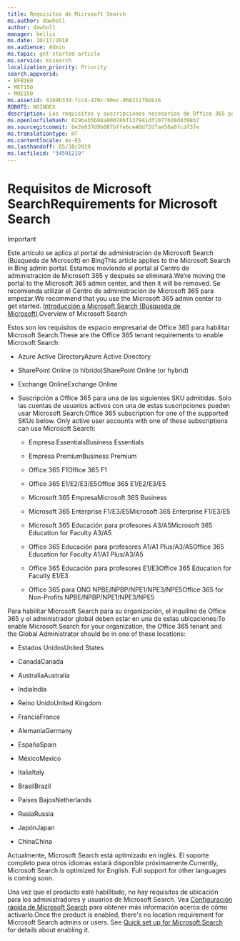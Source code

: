 ```yaml
---
title: Requisitos de Microsoft Search
ms.author: dawholl
author: dawholl
manager: kellis
ms.date: 10/17/2018
ms.audience: Admin
ms.topic: get-started-article
ms.service: mssearch
localization_priority: Priority
search.appverid:
- BFB160
- MET150
- MOE150
ms.assetid: 41b9b33d-fcc4-470c-90ec-068211fbbb16
ROBOTS: NOINDEX
description: Los requisitos y suscripciones necesarios de Office 365 para habilitar Microsoft Search
ms.openlocfilehash: 029bab5b88a800786f137941df1077b28d4398b7
ms.sourcegitcommit: be2e837d9b087bffe6ce40d72d7ae58a8fcdf3fe
ms.translationtype: HT
ms.contentlocale: es-ES
ms.lasthandoff: 05/30/2019
ms.locfileid: "34591219"
---
```

# <a name="requirements-for-microsoft-search"></a><span data-ttu-id="fa3e8-103">Requisitos de Microsoft Search</span><span class="sxs-lookup"><span data-stu-id="fa3e8-103">Requirements for Microsoft Search</span></span>

> [!IMPORTANT]
> <span data-ttu-id="fa3e8-104">Este artículo se aplica al portal de administración de Microsoft Search (Búsqueda de Microsoft) en Bing</span><span class="sxs-lookup"><span data-stu-id="fa3e8-104">This article applies to the Microsoft Search in Bing admin portal.</span></span> <span data-ttu-id="fa3e8-105">Estamos moviendo el portal al Centro de administración de Microsoft 365 y después se eliminará.</span><span class="sxs-lookup"><span data-stu-id="fa3e8-105">We’re moving the portal to the Microsoft 365 admin center, and then it will be removed.</span></span> <span data-ttu-id="fa3e8-106">Se recomienda utilizar el Centro de administración de Microsoft 365 para empezar.</span><span class="sxs-lookup"><span data-stu-id="fa3e8-106">We recommend that you use the Microsoft 365 admin center to get started.</span></span> <span data-ttu-id="fa3e8-107">[Introducción a Microsoft Search (Búsqueda de Microsoft)](overview-microsoft-search.md).</span><span class="sxs-lookup"><span data-stu-id="fa3e8-107">Overview of Microsoft Search</span></span>

<span data-ttu-id="fa3e8-108">Estos son los requisitos de espacio empresarial de Office 365 para habilitar Microsoft Search:</span><span class="sxs-lookup"><span data-stu-id="fa3e8-108">These are the Office 365 tenant requirements to enable Microsoft Search:</span></span> 
  
- <span data-ttu-id="fa3e8-109">Azure Active Directory</span><span class="sxs-lookup"><span data-stu-id="fa3e8-109">Azure Active Directory</span></span>
    
- <span data-ttu-id="fa3e8-110">SharePoint Online (o híbrido)</span><span class="sxs-lookup"><span data-stu-id="fa3e8-110">SharePoint Online (or hybrid)</span></span>
    
- <span data-ttu-id="fa3e8-111">Exchange Online</span><span class="sxs-lookup"><span data-stu-id="fa3e8-111">Exchange Online</span></span>
    
- <span data-ttu-id="fa3e8-p102">Suscripción a Office 365 para una de las siguientes SKU admitidas. Solo las cuentas de usuarios activos con una de estas suscripciones pueden usar Microsoft Search:</span><span class="sxs-lookup"><span data-stu-id="fa3e8-p102">Office 365 subscription for one of the supported SKUs below. Only active user accounts with one of these subscriptions can use Microsoft Search:</span></span>
    
  - <span data-ttu-id="fa3e8-114">Empresa Essentials</span><span class="sxs-lookup"><span data-stu-id="fa3e8-114">Business Essentials</span></span>
    
  - <span data-ttu-id="fa3e8-115">Empresa Premium</span><span class="sxs-lookup"><span data-stu-id="fa3e8-115">Business Premium</span></span>
    
  - <span data-ttu-id="fa3e8-116">Office 365 F1</span><span class="sxs-lookup"><span data-stu-id="fa3e8-116">Office 365 F1</span></span>
    
  - <span data-ttu-id="fa3e8-117">Office 365 E1/E2/E3/E5</span><span class="sxs-lookup"><span data-stu-id="fa3e8-117">Office 365 E1/E2/E3/E5</span></span>
    
  - <span data-ttu-id="fa3e8-118">Microsoft 365 Empresa</span><span class="sxs-lookup"><span data-stu-id="fa3e8-118">Microsoft 365 Business</span></span>
    
  - <span data-ttu-id="fa3e8-119">Microsoft 365 Enterprise F1/E3/E5</span><span class="sxs-lookup"><span data-stu-id="fa3e8-119">Microsoft 365 Enterprise F1/E3/E5</span></span>
    
  - <span data-ttu-id="fa3e8-120">Microsoft 365 Educación para profesores A3/A5</span><span class="sxs-lookup"><span data-stu-id="fa3e8-120">Microsoft 365 Education for Faculty A3/A5</span></span>
    
  - <span data-ttu-id="fa3e8-121">Office 365 Educación para profesores A1/A1 Plus/A3/A5</span><span class="sxs-lookup"><span data-stu-id="fa3e8-121">Office 365 Education for Faculty A1/A1 Plus/A3/A5</span></span>
    
  - <span data-ttu-id="fa3e8-122">Office 365 Educación para profesores E1/E3</span><span class="sxs-lookup"><span data-stu-id="fa3e8-122">Office 365 Education for Faculty E1/E3</span></span>
    
  - <span data-ttu-id="fa3e8-123">Office 365 para ONG NPBE/NPBP/NPE1/NPE3/NPE5</span><span class="sxs-lookup"><span data-stu-id="fa3e8-123">Office 365 for Non-Profits NPBE/NPBP/NPE1/NPE3/NPE5</span></span>
    
<span data-ttu-id="fa3e8-124">Para habilitar Microsoft Search para su organización, el inquilino de Office 365 y el administrador global deben estar en una de estas ubicaciones:</span><span class="sxs-lookup"><span data-stu-id="fa3e8-124">To enable Microsoft Search for your organization, the Office 365 tenant and the Global Administrator should be in one of these locations:</span></span>
  
- <span data-ttu-id="fa3e8-125">Estados Unidos</span><span class="sxs-lookup"><span data-stu-id="fa3e8-125">United States</span></span>
    
- <span data-ttu-id="fa3e8-126">Canadá</span><span class="sxs-lookup"><span data-stu-id="fa3e8-126">Canada</span></span>
    
- <span data-ttu-id="fa3e8-127">Australia</span><span class="sxs-lookup"><span data-stu-id="fa3e8-127">Australia</span></span>
    
- <span data-ttu-id="fa3e8-128">India</span><span class="sxs-lookup"><span data-stu-id="fa3e8-128">India</span></span>
    
- <span data-ttu-id="fa3e8-129">Reino Unido</span><span class="sxs-lookup"><span data-stu-id="fa3e8-129">United Kingdom</span></span>
    
- <span data-ttu-id="fa3e8-130">Francia</span><span class="sxs-lookup"><span data-stu-id="fa3e8-130">France</span></span>
    
- <span data-ttu-id="fa3e8-131">Alemania</span><span class="sxs-lookup"><span data-stu-id="fa3e8-131">Germany</span></span>
  
- <span data-ttu-id="fa3e8-132">España</span><span class="sxs-lookup"><span data-stu-id="fa3e8-132">Spain</span></span>
    
- <span data-ttu-id="fa3e8-133">México</span><span class="sxs-lookup"><span data-stu-id="fa3e8-133">Mexico</span></span>
    
- <span data-ttu-id="fa3e8-134">Italia</span><span class="sxs-lookup"><span data-stu-id="fa3e8-134">Italy</span></span>
    
- <span data-ttu-id="fa3e8-135">Brasil</span><span class="sxs-lookup"><span data-stu-id="fa3e8-135">Brazil</span></span>
    
- <span data-ttu-id="fa3e8-136">Países Bajos</span><span class="sxs-lookup"><span data-stu-id="fa3e8-136">Netherlands</span></span>
    
- <span data-ttu-id="fa3e8-137">Rusia</span><span class="sxs-lookup"><span data-stu-id="fa3e8-137">Russia</span></span>
    
- <span data-ttu-id="fa3e8-138">Japón</span><span class="sxs-lookup"><span data-stu-id="fa3e8-138">Japan</span></span>

- <span data-ttu-id="fa3e8-139">China</span><span class="sxs-lookup"><span data-stu-id="fa3e8-139">China</span></span>
 
<span data-ttu-id="fa3e8-p103">Actualmente, Microsoft Search está optimizado en inglés. El soporte completo para otros idiomas estará disponible próximamente.</span><span class="sxs-lookup"><span data-stu-id="fa3e8-p103">Currently, Microsoft Search is optimized for English. Full support for other languages is coming soon.</span></span>

<span data-ttu-id="fa3e8-p104">Una vez que el producto esté habilitado, no hay requisitos de ubicación para los administradores y usuarios de Microsoft Search. Vea [Configuración rápida de Microsoft Search](quick-set-up.md) para obtener más información acerca de cómo activarlo.</span><span class="sxs-lookup"><span data-stu-id="fa3e8-p104">Once the product is enabled, there's no location requirement for Microsoft Search admins or users. See [Quick set up for Microsoft Search](quick-set-up.md) for details about enabling it.</span></span> 

  

